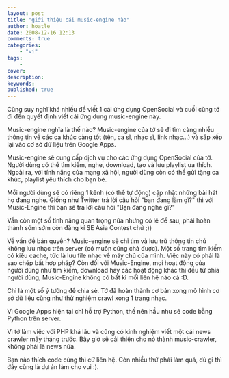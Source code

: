 ```yaml
---
layout: post
title: "giới thiệu cái music-engine nào"
author: hoatle
date: 2008-12-16 12:13
comments: true
categories:
    - "vi"
tags:
    -
cover:
description:
keywords:
published: true
---
```


Cũng suy nghĩ khá nhiều để viết 1 cái ứng dụng OpenSocial và cuối cùng tớ đi đến quyết định viết cái ứng dụng music-engine này.

<!-- more -->

Music-engine nghĩa là thế nào? Music-engine của tớ sẽ đi tìm càng nhiều thông tin về các ca khúc càng tốt (tên, ca sĩ, nhạc sĩ, link nhạc...) và sắp xếp lại vào cơ sở dữ liệu trên Google Apps.

Music-engine sẽ cung cấp dịch vụ cho các ứng dụng OpenSocial của tớ. Người dùng có thể tìm kiếm, nghe, download, tạo và lưu playlist ưa thích. Ngoài ra, với tính năng của mạng xã hội, người dùng còn có thể gửi tặng ca khúc, playlist yêu thích cho bạn bè.

Mỗi người dùng sẽ có riêng 1 kênh (có thể tự động) cập nhật những bài hát họ đang nghe. Giống như Twitter trả lời câu hỏi "bạn đang làm gì?" thì với Music-Engine thì bạn sẽ trả lời câu hỏi "Bạn đang nghe gì?"

Vẫn còn một số tính năng quan trọng nữa nhưng có lẽ để sau, phải hoàn thành sớm sớm còn đăng kí SE Asia Contest chứ ;))

Về vấn đề bản quyền? Music-engine sẽ chỉ tìm và lưu trữ thông tin chứ không lưu nhạc trên server (có muốn cũng chả được). Một số trang tìm kiếm có kiểu cache, tức là lưu file nhạc về máy chủ của mình. Việc này có phải là sao chép bất hợp pháp? Còn đối với Music-Engine, mọi hoạt động của người dùng như tìm kiếm, download hay các hoạt động khác thì đều từ phía người dùng, Music-Engine không có bất kì mối liên hệ nào cả :D.

Chỉ là một số ý tưởng để chia sẻ. Tớ đã hoàn thành cơ bản xong mô hình cơ sở dữ liệu cũng như thử nghiệm crawl xong 1 trang nhạc.

Vì Google Apps hiện tại chỉ hỗ trợ Python, thế nên hầu như sẽ code bằng Python trên server.

Vì tớ làm việc với PHP khá lâu và cũng có kinh nghiệm viết một cái news crawler mấy tháng trước. Bây giờ sẽ cải thiện cho nó thành music-crawler, không phải là news nữa.

Bạn nào thích code cùng thì cứ liên hệ. Còn nhiều thứ phải làm quá, dù gì thì đây cũng là dự án làm cho vui :).
